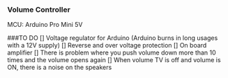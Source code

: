 ### Volume Controller
MCU: Arduino Pro Mini 5V

###TO DO
[] Voltage regulator for Arduino (Arduino burns in long usages with a 12V supply)
[] Reverse and over voltage protection
[] On board amplifier
[] There is problem where you push volume down more than 10 times and the volume opens again
[] When volume TV is off and volume is ON, there is a noise on the speakers
